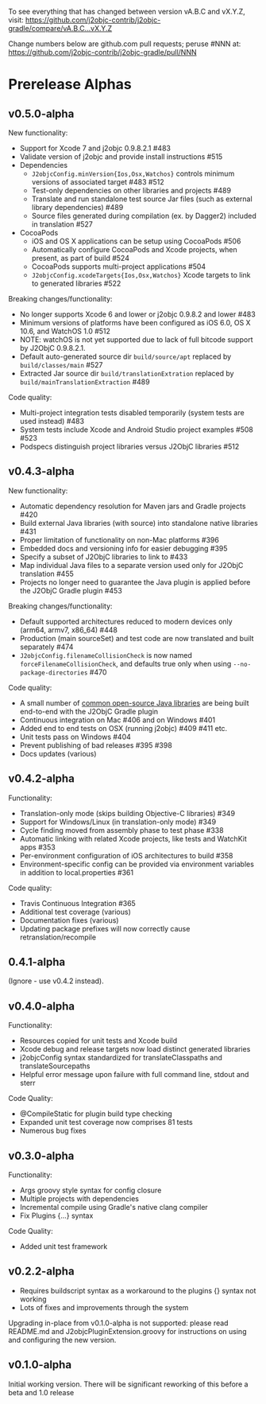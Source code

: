 To see everything that has changed between version vA.B.C and vX.Y.Z, visit:
https://github.com/j2objc-contrib/j2objc-gradle/compare/vA.B.C...vX.Y.Z

Change numbers below are github.com pull requests; peruse #NNN at:
https://github.com/j2objc-contrib/j2objc-gradle/pull/NNN

# Prerelease Alphas

## v0.5.0-alpha
New functionality:
* Support for Xcode 7 and j2objc 0.9.8.2.1 #483
* Validate version of j2objc and provide install instructions #515
* Dependencies
  * `J2objcConfig.minVersion{Ios,Osx,Watchos}` controls minimum versions of associated target #483 #512
  * Test-only dependencies on other libraries and projects #489
  * Translate and run standalone test source Jar files (such as external library dependencies) #489
  * Source files generated during compilation (ex. by Dagger2) included in translation #527
* CocoaPods
  * iOS and OS X applications can be setup using CocoaPods #506
  * Automatically configure CocoaPods and Xcode projects, when present, as part of build #524
  * CocoaPods supports multi-project applications #504
  * `J2objcConfig.xcodeTargets{Ios,Osx,Watchos}` Xcode targets to link to generated libraries #522

Breaking changes/functionality:
* No longer supports Xcode 6 and lower or j2objc 0.9.8.2 and lower #483
* Minimum versions of platforms have been configured as iOS 6.0, OS X 10.6, and WatchOS 1.0 #512
* NOTE: watchOS is not yet supported due to lack of full bitcode support by J2ObjC 0.9.8.2.1.
* Default auto-generated source dir `build/source/apt` replaced by `build/classes/main` #527
* Extracted Jar source dir `build/translationExtration` replaced by `build/mainTranslationExtraction` #489

Code quality:
* Multi-project integration tests disabled temporarily (system tests are used instead) #483
* System tests include Xcode and Android Studio project examples #508 #523
* Podspecs distinguish project libraries versus J2ObjC libraries #512

## v0.4.3-alpha
New functionality:
* Automatic dependency resolution for Maven jars and Gradle projects #420
* Build external Java libraries (with source) into standalone native libraries #431
* Proper limitation of functionality on non-Mac platforms #396
* Embedded docs and versioning info for easier debugging #395
* Specify a subset of J2ObjC libraries to link to #433
* Map individual Java files to a separate version used only for J2ObjC translation #455
* Projects no longer need to guarantee the Java plugin is applied before the J2ObjC Gradle plugin #453

Breaking changes/functionality:
* Default supported architectures reduced to modern devices only (arm64, armv7, x86_64) #448
* Production (main sourceSet) and test code are now translated and built separately #474
* `J2objcConfig.filenameCollisionCheck` is now named `forceFilenameCollisionCheck`,
  and defaults true only when using `--no-package-directories` #470

Code quality:
* A small number of [common open-source Java libraries](https://github.com/j2objc-contrib/j2objc-common-libs-e2e-test) are being built end-to-end with the J2ObjC Gradle plugin
* Continuous integration on Mac #406 and on Windows #401
* Added end to end tests on OSX (running j2objc) #409 #411 etc.
* Unit tests pass on Windows #404
* Prevent publishing of bad releases #395 #398
* Docs updates (various)

## v0.4.2-alpha
Functionality:
* Translation-only mode (skips building Objective-C libraries) #349
* Support for Windows/Linux (in translation-only mode) #349
* Cycle finding moved from assembly phase to test phase #338
* Automatic linking with related Xcode projects, like tests and WatchKit apps #353
* Per-environment configuration of iOS architectures to build #358
* Environment-specific config can be provided via environment variables in addition to local.properties #361 

Code quality:
* Travis Continuous Integration #365
* Additional test coverage (various)
* Documentation fixes (various)
* Updating package prefixes will now correctly cause retranslation/recompile

## 0.4.1-alpha
(Ignore - use v0.4.2 instead).

## v0.4.0-alpha
Functionality:
- Resources copied for unit tests and Xcode build
- Xcode debug and release targets now load distinct generated libraries
- j2objcConfig syntax standardized for translateClasspaths and translateSourcepaths
- Helpful error message upon failure with full command line, stdout and sterr

Code Quality:
- @CompileStatic for plugin build type checking
- Expanded unit test coverage now comprises 81 tests
- Numerous bug fixes

## v0.3.0-alpha
Functionality:
- Args groovy style syntax for config closure
- Multiple projects with dependencies
- Incremental compile using Gradle's native clang compiler
- Fix Plugins {...} syntax

Code Quality:
- Added unit test framework

## v0.2.2-alpha
- Requires buildscript syntax as a workaround to the plugins {} syntax not working
- Lots of fixes and improvements through the system

Upgrading in-place from v0.1.0-alpha is not supported: please read README.md and
J2objcPluginExtension.groovy for instructions on using and configuring the new version.

## v0.1.0-alpha
Initial working version.
There will be significant reworking of this before a beta and 1.0 release
